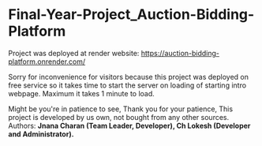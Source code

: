 # Final-Year-Project_Auction-Bidding-Platform

Project was deployed at render website: https://auction-bidding-platform.onrender.com/

Sorry for inconvenience for visitors because this project was deployed on free service so it takes time to start the server on loading of starting intro webpage.
Maximum it takes 1 minute to load.

Might be you're in patience to see, Thank you for your patience, This project is developed by us own, not bought from any other sources.
Authors: **Jnana Charan (Team Leader, Developer),
         Ch Lokesh (Developer and Administrator).**
